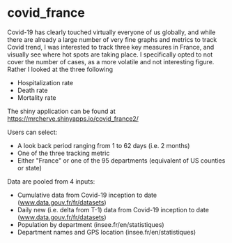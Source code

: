 # covid_france
Covid-19 has clearly touched virtually everyone of us globally, and while there are already a large number of very fine graphs and metrics to track Covid trend, I was interested to track three key measures in France, and visually see where hot spots are taking place. I specifically opted to not cover the number of cases, as a more volatile and not interesting figure.  Rather I looked at the three following  

- Hospitalization rate
- Death rate
- Mortality rate

The shiny application can be found at https://mrcherve.shinyapps.io/covid_france2/

Users can select:
- A look back period ranging from 1 to 62 days (i.e. 2 months)
- One of the three tracking metric
- Either "France" or one of the 95 departments (equivalent of US counties or state)

Data are pooled from 4 inputs:
- Cumulative data from Covid-19 inception to date (www.data.gouv.fr/fr/datasets)
- Daily new (i.e. delta from T-1) data from Covid-19 inception to date (www.data.gouv.fr/fr/datasets)
- Population by department (insee.fr/en/statistiques)
- Department names and GPS location (insee.fr/en/statistiques)
